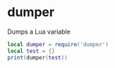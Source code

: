 # dumper
Dumps a Lua variable

```lua
local dumper = require('dumper')
local test = {}
print(dumper(test))
```
